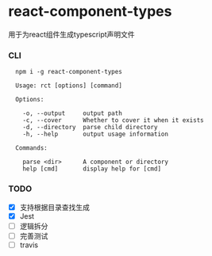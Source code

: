 # react-component-types

用于为react组件生成typescript声明文件

### CLI

```
  npm i -g react-component-types

  Usage: rct [options] [command]

  Options:

    -o, --output     output path
    -c, --cover      Whether to cover it when it exists
    -d, --directory  parse child directory
    -h, --help       output usage information

  Commands:

    parse <dir>      A component or directory
    help [cmd]       display help for [cmd]
```

### TODO

- [x] 支持根据目录查找生成
- [x] Jest
- [ ] 逻辑拆分
- [ ] 完善测试
- [ ] travis
